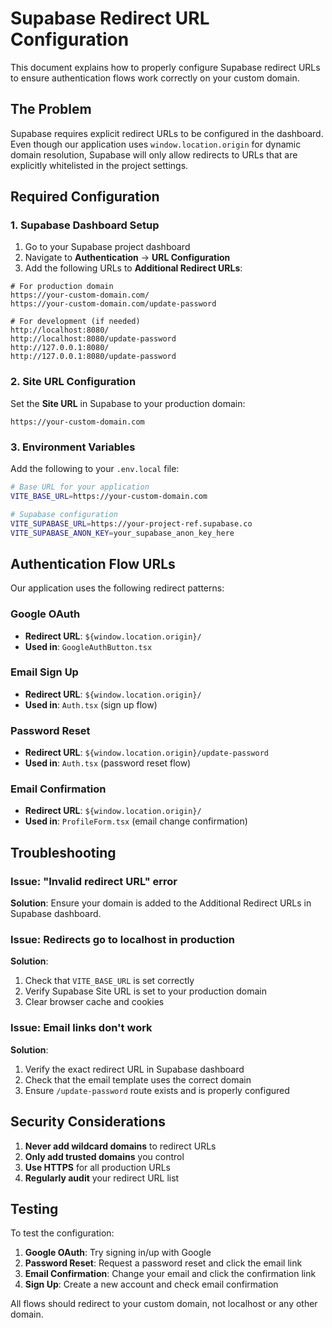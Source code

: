 # Supabase Redirect URL Configuration

This document explains how to properly configure Supabase redirect URLs to ensure authentication flows work correctly on your custom domain.

## The Problem

Supabase requires explicit redirect URLs to be configured in the dashboard. Even though our application uses `window.location.origin` for dynamic domain resolution, Supabase will only allow redirects to URLs that are explicitly whitelisted in the project settings.

## Required Configuration

### 1. Supabase Dashboard Setup

1. Go to your Supabase project dashboard
2. Navigate to **Authentication** → **URL Configuration**
3. Add the following URLs to **Additional Redirect URLs**:

```
# For production domain
https://your-custom-domain.com/
https://your-custom-domain.com/update-password

# For development (if needed)
http://localhost:8080/
http://localhost:8080/update-password
http://127.0.0.1:8080/
http://127.0.0.1:8080/update-password
```

### 2. Site URL Configuration

Set the **Site URL** in Supabase to your production domain:
```
https://your-custom-domain.com
```

### 3. Environment Variables

Add the following to your `.env.local` file:

```bash
# Base URL for your application
VITE_BASE_URL=https://your-custom-domain.com

# Supabase configuration
VITE_SUPABASE_URL=https://your-project-ref.supabase.co
VITE_SUPABASE_ANON_KEY=your_supabase_anon_key_here
```

## Authentication Flow URLs

Our application uses the following redirect patterns:

### Google OAuth
- **Redirect URL**: `${window.location.origin}/`
- **Used in**: `GoogleAuthButton.tsx`

### Email Sign Up
- **Redirect URL**: `${window.location.origin}/`
- **Used in**: `Auth.tsx` (sign up flow)

### Password Reset
- **Redirect URL**: `${window.location.origin}/update-password`
- **Used in**: `Auth.tsx` (password reset flow)

### Email Confirmation
- **Redirect URL**: `${window.location.origin}/`
- **Used in**: `ProfileForm.tsx` (email change confirmation)

## Troubleshooting

### Issue: "Invalid redirect URL" error
**Solution**: Ensure your domain is added to the Additional Redirect URLs in Supabase dashboard.

### Issue: Redirects go to localhost in production
**Solution**: 
1. Check that `VITE_BASE_URL` is set correctly
2. Verify Supabase Site URL is set to your production domain
3. Clear browser cache and cookies

### Issue: Email links don't work
**Solution**:
1. Verify the exact redirect URL in Supabase dashboard
2. Check that the email template uses the correct domain
3. Ensure `/update-password` route exists and is properly configured

## Security Considerations

1. **Never add wildcard domains** to redirect URLs
2. **Only add trusted domains** you control
3. **Use HTTPS** for all production URLs
4. **Regularly audit** your redirect URL list

## Testing

To test the configuration:

1. **Google OAuth**: Try signing in/up with Google
2. **Password Reset**: Request a password reset and click the email link
3. **Email Confirmation**: Change your email and click the confirmation link
4. **Sign Up**: Create a new account and check email confirmation

All flows should redirect to your custom domain, not localhost or any other domain.
